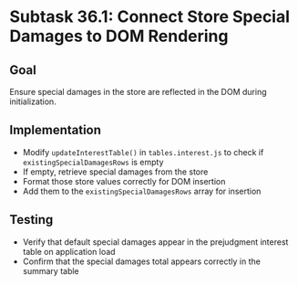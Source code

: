 # Subtask 36.1: Connect Store Special Damages to DOM Rendering

## Goal
Ensure special damages in the store are reflected in the DOM during initialization.

## Implementation
- Modify `updateInterestTable()` in `tables.interest.js` to check if `existingSpecialDamagesRows` is empty
- If empty, retrieve special damages from the store
- Format those store values correctly for DOM insertion
- Add them to the `existingSpecialDamagesRows` array for insertion

## Testing
- Verify that default special damages appear in the prejudgment interest table on application load
- Confirm that the special damages total appears correctly in the summary table
